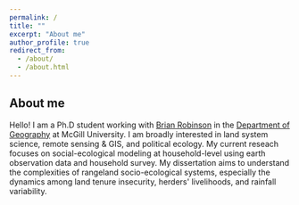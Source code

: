 ```yaml
---
permalink: /
title: ""
excerpt: "About me"
author_profile: true
redirect_from: 
  - /about/
  - /about.html
---
```


About me
------
Hello! I am a Ph.D student working with [Brian Robinson]("http://www.brianerobinson.com") in the [Department of Geography]("https://www.mcgill.ca/geography/in") at McGill University. I am broadly interested in land system science, remote sensing & GIS, and political ecology. My current reseach focuses on social-ecological modeling at household-level using earth observation data and household survey. My dissertation aims to understand the complexities of rangeland socio-ecological systems, especially the dynamics among land tenure insecurity, herders' livelihoods, and rainfall variability.  

